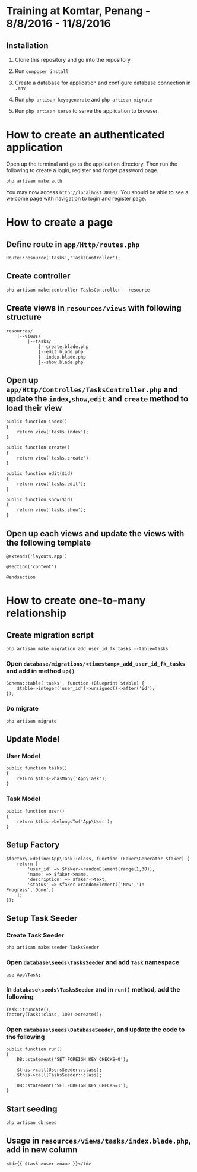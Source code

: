 # Training at Komtar, Penang - 8/8/2016 - 11/8/2016

## Installation

1. Clone this repository and go into the repository

2. Run `composer install`

3. Create a database for application and configure database connection in `.env`

4. Run `php artisan key:generate` and `php artisan migrate`

5. Run `php artisan serve` to serve the application to browser.

# How to create an authenticated application

Open up the terminal and go to the application directory. 
Then run the following to create a login, register and forget password page.

	php artisan make:auth

You may now access `http://localhost:8000/`. You should be able to see a welcome page with navigation to login and register page.

# How to create a page

## Define route in `app/Http/routes.php`

	Route::resource('tasks','TasksController');

## Create controller

	php artisan make:controller TasksController --resource

## Create views in `resources/views` with following structure

	resources/
		|--views/
			|--tasks/
				|--create.blade.php
				|--edit.blade.php
				|--index.blade.php
				|--show.blade.php

## Open up `app/Http/Controlles/TasksController.php` and update the `index`,`show`,`edit` and `create` method to load their view

	public function index()
	{
		return view('tasks.index');
	}

	public function create()
	{
		return view('tasks.create');
	}

	public function edit($id)
	{
		return view('tasks.edit');
	}

	public function show($id)
	{
		return view('tasks.show');
	}
	
## Open up each views and update the views with the following template

	@extends('layouts.app')

	@section('content')

	@endsection

# How to create one-to-many relationship

## Create migration script

	php artisan make:migration add_user_id_fk_tasks --table=tasks
	
### Open `database/migrations/<timestamp>_add_user_id_fk_tasks` and add in method `up()`

	Schema::table('tasks', function (Blueprint $table) {
        $table->integer('user_id')->unsigned()->after('id');
    });

### Do migrate

	php artisan migrate

## Update Model

### User Model

	public function tasks()
	{
		return $this->hasMany('App\Task');
	}

### Task Model

	public function user()
	{
		return $this->belongsTo('App\User');
	}

## Setup Factory

	$factory->define(App\Task::class, function (Faker\Generator $faker) {
	    return [
	        'user_id' => $faker->randomElement(range(1,30)),
	        'name' => $faker->name,
	        'description' => $faker->text,
	        'status' => $faker->randomElement(['New','In Progress','Done'])
	    ];
	});

## Setup Task Seeder

### Create Task Seeder

	php artisan make:seeder TasksSeeder

### Open `database\seeds\TasksSeeder` and add `Task` namespace

	use App\Task;

### In `database\seeds\TasksSeeder` and in `run()` method, add the following

	Task::truncate();
	factory(Task::class, 100)->create();

### Open `database\seeds\DatabaseSeeder`, and update the code to the following

	public function run()
    {
        DB::statement('SET FOREIGN_KEY_CHECKS=0');

        $this->call(UsersSeeder::class);
        $this->call(TasksSeeder::class);

        DB::statement('SET FOREIGN_KEY_CHECKS=1');
    }

## Start seeding

	php artisan db:seed

## Usage in `resources/views/tasks/index.blade.php`, add in new column

	<td>{{ $task->user->name }}</td>



















